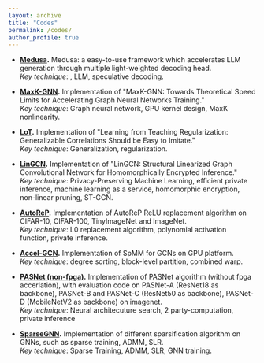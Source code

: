 ```yaml
---
layout: archive
title: "Codes"
permalink: /codes/
author_profile: true
---
```


- **[Medusa](https://github.com/FasterDecoding/Medusa).** Medusa: a easy-to-use framework which accelerates LLM generation through multiple light-weighted decoding head.\
*Key technique*: , LLM, speculative decoding.


- **[MaxK-GNN](https://github.com/harveyp123/MaxK-GNN).** Implementation of "MaxK-GNN: Towards Theoretical Speed Limits for Accelerating Graph Neural Networks Training."\
*Key technique*: Graph neural network, GPU kernel design, MaxK nonlinearity.

- **[LoT](https://github.com/harveyp123/MaxK-GNN).** Implementation of "Learning from Teaching Regularization: Generalizable Correlations Should be Easy to Imitate."\
*Key technique*: Generalization, regularization.

- **[LinGCN](https://github.com/harveyp123/LinGCN-Neurips23).** Implementation of "LinGCN: Structural Linearized Graph Convolutional Network for Homomorphically Encrypted Inference."\
*Key technique*: Privacy-Preserving Machine Learning, efficient private inference, machine learning as a service, homomorphic encryption, non-linear pruning, ST-GCN.



- **[AutoReP](https://github.com/harveyp123/AutoReP).** Implementation of AutoReP ReLU replacement algorithm on CIFAR-10, CIFAR-100, TinyImageNet and ImageNet.\
*Key technique*: L0 replacement algorithm, polynomial activation function, private inference.

- **[Accel-GCN](https://github.com/xiexi1990/iccad-accel-gnn).** Implementation of SpMM for GCNs on GPU platform. \
*Key technique*: degree sorting, block-level partition, combined warp. 


- **[PASNet (non-fpga)](https://github.com/HarveyP123/PASNet-DAC2023).** Implementation of PASNet algorithm (without fpga accerlation), with evaluation code on PASNet-A (ResNet18 as backbone), PASNet-B and PASNet-C (ResNet50 as backbone), PASNet-D (MobileNetV2 as backbone) on imagenet. \
*Key technique*: Neural architecuture search, 2 party-computation, private inference

- **[SparseGNN](https://github.com/harveyp123/ICCD_SpTrn_SLR).** Implementation of different sparsification algorithm on GNNs, such as sparse training, ADMM, SLR. \
*Key technique*: Sparse Training, ADMM, SLR, GNN training.


